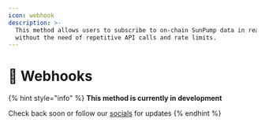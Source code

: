 ```yaml
---
icon: webhook
description: >-
  This method allows users to subscribe to on-chain SunPump data in real-time
  without the need of repetitive API calls and rate limits.
---
```


# 🚧 Webhooks

{% hint style="info" %}
**This method is currently in development**&#x20;

Check back soon or follow our [socials](broken-reference) for updates
{% endhint %}

